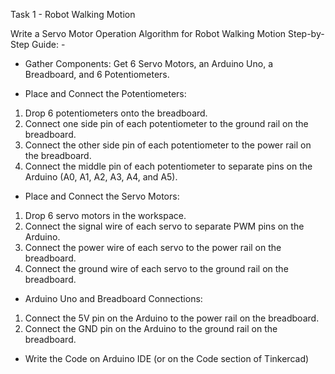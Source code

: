 Task 1 - Robot Walking Motion

Write a Servo Motor Operation Algorithm for Robot Walking Motion
Step-by-Step Guide: - 

- Gather Components:
Get 6 Servo Motors, an Arduino Uno, a Breadboard, and 6 Potentiometers.

- Place and Connect the Potentiometers:
1.	Drop 6 potentiometers onto the breadboard.
2.	Connect one side pin of each potentiometer to the ground rail on the breadboard.
3.	Connect the other side pin of each potentiometer to the power rail on the breadboard.
4.	Connect the middle pin of each potentiometer to separate pins on the Arduino (A0, A1, A2, A3, A4, and A5).
- Place and Connect the Servo Motors:
1.	Drop 6 servo motors in the workspace.
2.	Connect the signal wire of each servo to separate PWM pins on the Arduino.
3.	Connect the power wire of each servo to the power rail on the breadboard.
4. Connect the ground wire of each servo to the ground rail on the breadboard.
- Arduino Uno and Breadboard Connections:
1.	Connect the 5V pin on the Arduino to the power rail on the breadboard.
2.	Connect the GND pin on the Arduino to the ground rail on the breadboard.
- Write the Code on Arduino IDE (or on the Code section of Tinkercad)

